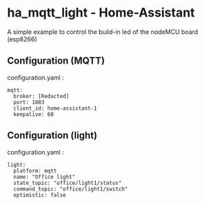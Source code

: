# ha_mqtt_light - Home-Assistant
A simple example to control the build-in led of the nodeMCU board (esp8266)

## Configuration (MQTT)
configuration.yaml :
```
mqtt:
  broker: [Redacted]
  port: 1883
  client_id: home-assistant-1
  keepalive: 60
```

## Configuration (light)
configuration.yaml :
```
light:
  platform: mqtt
  name: "Office light"
  state_topic: "office/light1/status"
  command_topic: "office/light1/switch"
  optimistic: false
```
